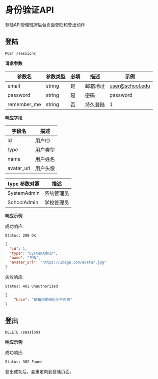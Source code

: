 # 身份验证API

登陆API管理班牌后台页面登陆和登出动作

## 登陆

```
POST /sessions
```

**请求参数**

| 参数名 | 参数类型 | 必填 | 描述 | 示例 |
| --- | --- | --- | --- | --- |
| email    | string | 是 | 邮箱地址 | user@school.edu |
| password | string | 是 | 密码 | password |
| remember_me | string | 否 | 持久登陆 | 1 |

**响应字段**

| 字段名 | 描述 |
| -- | -- |
| id | 用户ID |
| type | 用户类型 |
| name | 用户姓名 |
| avatar_url | 用户头像 |

| type 参数对照 | 描述 |
| -- | -- |
| SystemAdmin | 系统管理员 |
| SchoolAdmin | 学校管理员 |

**响应示例**

成功响应:

```
Status: 200 OK
```

```json
{
  "id": 1,
  "type": "SystemAdmin",
  "name": "王毅",
  "avatar_url": "https://image.com/avatar.jpg"
}
```

失败响应:

```
Status: 401 Unauthorized
```

```json
{
    "base": "邮箱和密码组合不正确"
}
```

## 登出

```
DELETE /sessions
```

**响应示例**

成功响应:

```
Status: 302 Found
```

登出成功后，会重定向到登陆页面。
